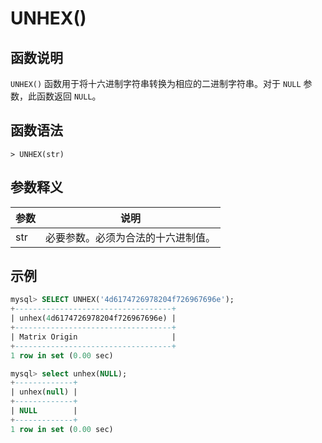 # UNHEX()

## 函数说明

`UNHEX()` 函数用于将十六进制字符串转换为相应的二进制字符串。对于 `NULL` 参数，此函数返回 `NULL`。

## 函数语法

```
> UNHEX(str)
```

## 参数释义

|  参数   | 说明 |
|  ----  | ----  |
| str | 必要参数。必须为合法的十六进制值。 |

## 示例

```SQL
mysql> SELECT UNHEX('4d6174726978204f726967696e');
+-----------------------------------+
| unhex(4d6174726978204f726967696e) |
+-----------------------------------+
| Matrix Origin                     |
+-----------------------------------+
1 row in set (0.00 sec)

mysql> select unhex(NULL);
+-------------+
| unhex(null) |
+-------------+
| NULL        |
+-------------+
1 row in set (0.00 sec)
```
